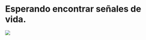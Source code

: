 <h1>Esperando encontrar señales de vida.</h1>
 <img src="https://image.ondacero.es/clipping/cmsimages01/2023/03/05/D8110591-85D2-402A-9511-5E07C88C48FA/fernando-alonso_58.jpg?crop=1024,581,x0,y47&width=1000&height=567&optimize=low&format=webply"></img> 
